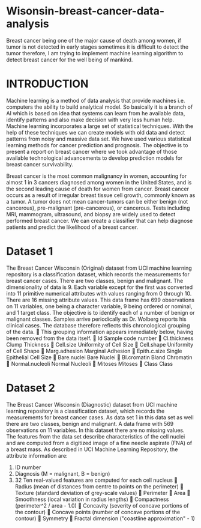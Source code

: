 
# Wisonsin-breast-cancer-data-analysis
Breast cancer being one of the major cause of death among women, if tumor is not detected in early stages sometimes it is difficult to detect the tumor therefore, I am trying to implement machine learning algorithm to detect breast cancer for the well being of mankind.

# INTRODUCTION
Machine learning is a method of data analysis that provide machines i.e. computers the ability to build analytical model.
So basically it is a branch of AI which is based on idea that systems can learn from he available data, identify patterns and also make decision with very less human help.
Machine learning incorporates a large set of statistical techniques.
With the help of these techniques we can create models with old data and detect patterns from noisy and massive data set.
We have used various statistical learning methods for cancer prediction and prognosis.
The objective is to present a report on breast cancer where we took advantage of those available technological advancements to develop prediction models for breast cancer survivability.

Breast cancer is the most common malignancy in women, accounting for almost 1 in 3 cancers diagnosed among women in the United States, and is the second leading cause of death for women from cancer. Breast cancer occurs as a result of irregular breast tissue cell growth, commonly known as a tumor. A tumor does not mean cancer-tumors can be either benign (not cancerous), pre-malignant (pre-cancerous), or cancerous. Tests including MRI, mammogram, ultrasound, and biopsy are widely used to detect performed breast cancer. We can create a classifier that can help diagnose patients and predict the likelihood of a breast cancer.

# Dataset 1
The Breast Cancer Wisconsin (Original) dataset from UCI machine learning repository is a classification dataset, which records the measurements for breast cancer cases.
There are two classes, benign and malignant. The dimensionality of data is 9. Each variable except for the first was converted into 11 primitive numerical attributes with values ranging from 0 through 10. There are 16 missing attribute values. This data frame has 699 observations on 11 variables, one being a character variable, 9 being ordered or nominal, and 1 target class.
The objective is to identify each of a number of benign or malignant classes. Samples arrive periodically as Dr. Wolberg reports his clinical cases. The database therefore reflects this chronological grouping of the data.
 This grouping information appears immediately below, having been removed from the data itself.
 Id Sample code number
 Cl.thickness Clump Thickness
 Cell.size Uniformity of Cell Size
 Cell.shape Uniformity of Cell Shape
 Marg.adhesion Marginal Adhesion
 Epith.c.size Single Epithelial Cell Size
 Bare.nuclei Bare Nuclei
 Bl.cromatin Bland Chromatin
 Normal.nucleoli Normal Nucleoli
 Mitoses Mitoses
 Class Class

# Dataset 2
The Breast Cancer Wisconsin (Diagnostic) dataset from UCI machine learning repository is a classification dataset, which records the measurements for breast cancer cases.
As data set 1 in this data set as well there are two classes, benign and malignant. A data frame with 569 observations on 11 variables. In this dataset there are no missing values.
The features from the data set describe characteristics of the cell nuclei and are computed from a digitized image of a fine needle aspirate (FNA) of a breast mass. As described in UCI Machine Learning Repository, the attribute information are:
1. ID number
2. Diagnosis (M = malignant, B = benign)
3. 32 Ten real-valued features are computed for each cell nucleus
 Radius (mean of distances from centre to points on the perimeter)
 Texture (standard deviation of grey-scale values)
 Perimeter
 Area
 Smoothness (local variation in radius lengths)
 Compactness (perimeter^2 / area - 1.0)
 Concavity (severity of concave portions of the contour)
 Concave points (number of concave portions of the contour)
 Symmetry
 Fractal dimension ("coastline approximation" - 1)
